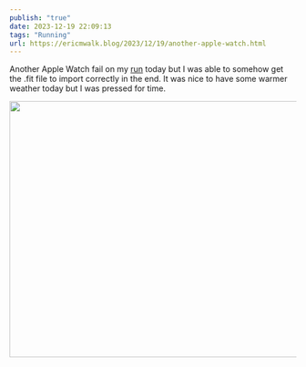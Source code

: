 ```yaml
---
publish: "true"
date: 2023-12-19 22:09:13
tags: "Running"
url: https://ericmwalk.blog/2023/12/19/another-apple-watch.html
---
```


Another Apple Watch fail on my [run](https://strava.com/activities/10407018265) today but I was able to somehow get the .fit file to import correctly in the end. It was nice to have some warmer weather today but I was pressed for time.



<img src="uploads/2023/23cec444ef.jpg" width="600" height="450" alt="">